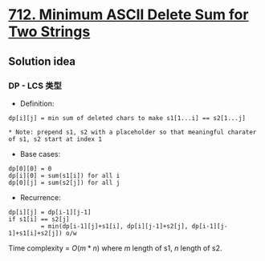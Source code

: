 # [712. Minimum ASCII Delete Sum for Two Strings](https://leetcode.com/problems/minimum-ascii-delete-sum-for-two-strings/)

## Solution idea

### DP - LCS 类型

* Definition:
```
dp[i][j] = min sum of deleted chars to make s1[1...i] == s2[1...j]
```
    * Note: prepend s1, s2 with a placeholder so that meaningful charater of s1, s2 start at index 1
* Base cases:
```
dp[0][0] = 0
dp[i][0] = sum(s1[i]) for all i
dp[0][j] = sum(s2[j]) for all j
```
* Recurrence:
```
dp[i][j] = dp[i-1][j-1]                                                      if s1[i] == s2[j]
         = min(dp[i-1][j]+s1[i], dp[i][j-1]+s2[j], dp[i-1][j-1]+s1[i]+s2[j]) o/w
```

Time complexity = $O(m*n)$ where $m$ length of s1, $n$ length of s2.
